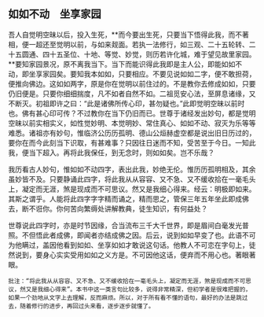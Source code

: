 ## 如如不动　坐享家园

吾人自觉明空昧以后，投入生死，**而今要出生死，只要当下悟得此我，而不著相，便一超还至觉明以前，与如来觌面。若执一法修行，如三观、二十五轮转、二十五圆通、四十五圣位、十地、等觉、妙觉，则历若许化城，难于望见故里家园。**要知家园景况，原不离我当下。当下而能识得此我即是主人公，即能如如不动，即坐享家园矣。要知我本如如，只要相应。不要见说如如二字，便不敢担荷，便推向佛边。这如如两字，原是你在觉明以前住过的。不是教你去修成如如，只要仍旧便是。只要你细细揣度，凡不如者自然不如。二祖觅安心法，至屏息诸缘，又不断灭。初祖即许之曰：“此是诸佛所传心印，甚勿疑也。”此即觉明空昧以前时也。佛有甚心印可传？不过教你在当下仍旧而已。世尊于诸经发出妙句，都是觉明空昧以前实相实义，如性觉妙明、本觉明妙、常住真心、如如不动、寂灭为乐等等难悉。诸祖亦有妙句，惟临济公历历孤明、德山公烜赫虚空都是说出旧日历过的，要你在而今此刻当下识取，有甚难事？只因往日迷而不知，受苦至于今日。一知此我，便当下超入。再将此我保任，到无念时，则如如矣。岂不乐哉？

我历看古人妙句，惟如如不动四字，表出此我，妙绝无伦。惟历历孤明相及，其余虽妙皆不及。只要静诵此四字，将此我从从容容、又不急、又不缓收拾在一毫毛头上，凝定而无涯，煞是现成而不可思议。然又是我细心得来。经云：明极即如来。其斯之谓乎。人能将此四字字字精而诵之，精而思之，管保三年五年坐此即成佛去，断不诳你。你何苦向繁缛处讲解教典，徒生知识，有何益处？

世尊说此四字时，亦是时节因缘，合当流布三千大千世界，即是眉间白毫发光普照。不但悟此者成佛，即闻者亦结成佛之因。后云，说到如如早变了也。此语不可为他瞒过，盖因他看到如如、坐享如如才敢说这句话。他教人不可恋在字句上，徒然说到，要身心实实受用如如之义方是。不可因他这话，便弃而不用心也。著眼著眼。

```xu
批注：“将此我从从容容、又不急、又不缓收拾在一毫毛头上，凝定而无涯，煞是现成而不可思议，然又是我细心得来”。本书中这一类言句比较多，说得非常精深，但初学者是很难把握的，如果一个劲地从文字上去理解，反而麻烦。所以，对于所有看不懂的语句，最好的办法是跳过去，随着修行的进步，再回过头来看，逐步逐步就懂了。
```
